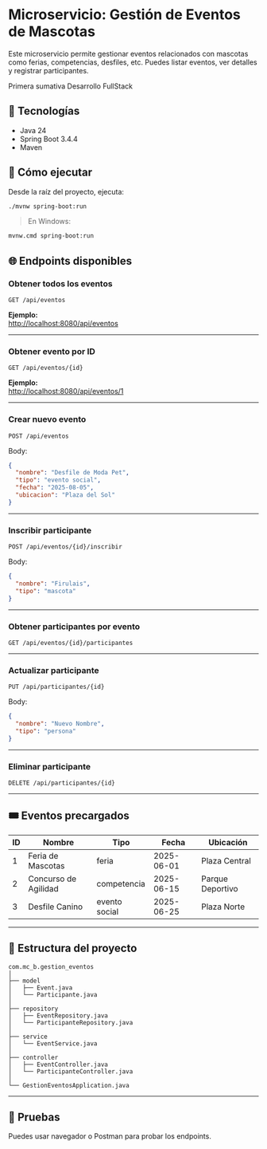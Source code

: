 # Microservicio: Gestión de Eventos de Mascotas

Este microservicio permite gestionar eventos relacionados con mascotas como ferias, competencias, desfiles, etc. Puedes listar eventos, ver detalles y registrar participantes.

Primera sumativa Desarrollo FullStack

## 🧱 Tecnologías
- Java 24
- Spring Boot 3.4.4
- Maven

## 🚀 Cómo ejecutar

Desde la raíz del proyecto, ejecuta:

```bash
./mvnw spring-boot:run
```

> En Windows:  
```bash
mvnw.cmd spring-boot:run
```

## 🌐 Endpoints disponibles

### Obtener todos los eventos
```http
GET /api/eventos
```
**Ejemplo:**  
[http://localhost:8080/api/eventos](http://localhost:8080/api/eventos)

---

### Obtener evento por ID
```http
GET /api/eventos/{id}
```
**Ejemplo:**  
[http://localhost:8080/api/eventos/1](http://localhost:8080/api/eventos/1)

---

### Crear nuevo evento
```http
POST /api/eventos
```
Body:
```json
{
  "nombre": "Desfile de Moda Pet",
  "tipo": "evento social",
  "fecha": "2025-08-05",
  "ubicacion": "Plaza del Sol"
}
```

---

### Inscribir participante
```http
POST /api/eventos/{id}/inscribir
```
Body:
```json
{
  "nombre": "Firulais",
  "tipo": "mascota"
}
```

---

### Obtener participantes por evento
```http
GET /api/eventos/{id}/participantes
```

---

### Actualizar participante
```http
PUT /api/participantes/{id}
```
Body:
```json
{
  "nombre": "Nuevo Nombre",
  "tipo": "persona"
}
```

---

### Eliminar participante
```http
DELETE /api/participantes/{id}
```

---

## 🎟️ Eventos precargados

| ID | Nombre               | Tipo          | Fecha        | Ubicación         |
|----|----------------------|---------------|--------------|-------------------|
| 1  | Feria de Mascotas    | feria         | 2025-06-01   | Plaza Central     |
| 2  | Concurso de Agilidad | competencia   | 2025-06-15   | Parque Deportivo  |
| 3  | Desfile Canino       | evento social | 2025-06-25   | Plaza Norte       |

---

## 📂 Estructura del proyecto

```
com.mc_b.gestion_eventos
│
├── model
│   ├── Event.java
│   └── Participante.java
│
├── repository
│   ├── EventRepository.java
│   └── ParticipanteRepository.java
│
├── service
│   └── EventService.java
│
├── controller
│   ├── EventController.java
│   └── ParticipanteController.java
│
└── GestionEventosApplication.java
```

---

## 🧪 Pruebas

Puedes usar navegador o Postman para probar los endpoints.
